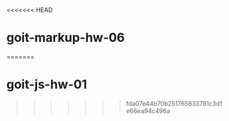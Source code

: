 <<<<<<< HEAD
# goit-markup-hw-06
=======
# goit-js-hw-01
>>>>>>> fda07e44b70b251765833781c3d1e66ea94c496a
